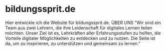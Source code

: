 # bildungssprit.de
Hier entwickle ich die Website für bildungssprit.de. 
ÜBER UNS
"Wir sind ein Team aus zwei Lehrern, die ihre Leidenschaft für digitales Lernen teilen möchten.
Unser Ziel ist es, Lehrkräften aller Erfahrungsstufen zu helfen, die Vorteile digitaler Möglichkeiten zu entdecken und zu nutzen.
Die Seite ist da, um zu inspirieren, zu unterstützen und gemeinsam zu lernen."

